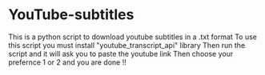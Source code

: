 # YouTube-subtitles
This is a python script to download youtube subtitles in a .txt  format 
To use this script you must install "youtube_transcript_api" library 
Then run the script and it will ask you to paste the youtube link 
Then choose your prefernce 1 or 2 and you are done !!
